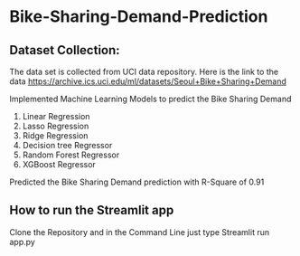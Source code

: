 # Bike-Sharing-Demand-Prediction
## Dataset Collection:
The data set is collected from UCI data repository. Here is the link to the data
https://archive.ics.uci.edu/ml/datasets/Seoul+Bike+Sharing+Demand

Implemented Machine Learning Models to predict the Bike Sharing Demand
1. Linear Regression
2. Lasso Regression
3. Ridge Regression
4. Decision tree Regressor
5. Random Forest Regressor
6. XGBoost Regressor

Predicted the Bike Sharing Demand prediction with R-Square of 0.91

## How to run the Streamlit app
Clone the Repository and in the Command Line just type
Streamlit run app.py
